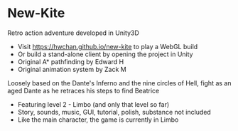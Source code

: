# New-Kite
Retro action adventure developed in Unity3D
- Visit https://hwchan.github.io/new-kite to play a WebGL build
- Or build a stand-alone client by opening the project in Unity
- Original A* pathfinding by Edward H
- Original animation system by Zack M

Loosely based on the Dante's Inferno and the nine circles of Hell, fight as an aged Dante as he retraces his steps to find Beatrice
- Featuring level 2 - Limbo (and only that level so far)
- Story, sounds, music, GUI, tutorial, polish, substance not included
- Like the main character, the game is currently in Limbo 
